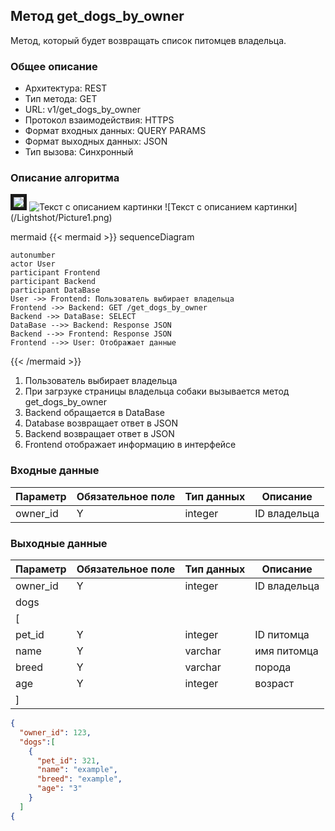 ## Метод get_dogs_by_owner
 
Метод, который будет возвращать список питомцев владельца.
 
### Общее описание 
 
* Архитектура: REST 
* Тип метода: GET 
* URL: v1/get_dogs_by_owner
* Протокол взаимодействия: HTTPS 
* Формат входных данных: QUERY PARAMS
* Формат выходных данных: JSON 
* Тип вызова: Синхронный 
 
### Описание алгоритма 
 
 <img src="/Lightshot/Picture1.png" border="5px solid red"/>
 <image src="/Lightshot/Picture1.png" alt="Текст с описанием картинки">
 ![Текст с описанием картинки](/Lightshot/Picture1.png)

mermaid 
{{< mermaid >}} 
sequenceDiagram 
    
    autonumber
    actor User
    participant Frontend
    participant Backend
    participant DataBase
    User ->> Frontend: Пользователь выбирает владельца
    Frontend ->> Backend: GET /get_dogs_by_owner
    Backend ->> DataBase: SELECT
    DataBase -->> Backend: Response JSON
    Backend -->> Frontend: Response JSON
    Frontend -->> User: Отображает данные
    
{{< /mermaid >}} 
 
 
1. Пользователь выбирает владельца
2. При загрзуке страницы владельца собаки вызывается метод get_dogs_by_owner
3. Backend обращается в DataBase
4. Database возвращает ответ в JSON
5. Backend возвращает ответ в JSON
6. Frontend отображает информацию в интерфейсе


### Входные данные 
| Параметр                       | Обязательное поле | Тип данных | Описание        | 
| ------------------------------ | ----------------- | ---------- | --------------- | 
| owner_id                       | Y                 | integer    | ID владельца    |

### Выходные данные 
| Параметр                       | Обязательное поле | Тип данных | Описание        | 
| ------------------------------ | ----------------- | ---------- | --------------- |
| owner_id                       | Y                 | integer    | ID владельца    |
| dogs                           |                   |            |                 | 
| [                              |                   |            |                 | 
| pet_id                         | Y                 | integer    | ID питомца      |
| name                           | Y                 | varchar    | имя питомца     |
| breed                          | Y                 | varchar    | порода          |
| age                            | Y                 | integer    | возраст         |
| ]                              |                   |            |                 | 


```json 
{ 
  "owner_id": 123,
  "dogs":[
    {
      "pet_id": 321,
      "name": "example",
      "breed": "example",
      "age": "3"
    }
  ]
{ 

  
``` 